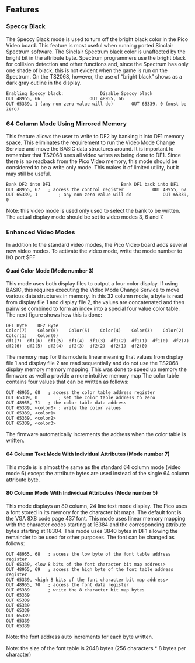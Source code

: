 ## Features

### Speccy Black

The Speccy Black mode is used to turn off the bright black color in the Pico Video board. This feature is most useful when running ported Sinclair Spectrum software. The Sinclair Spectrum black color is unaffected by the bright bit in the attribute byte. Spectrum programmers use the bright black for collision detection and other functions and, since the Spectrum has only one shade of black, this is not evident when the game is run on the Spectrum. On the TS2068, however, the use of “bright black” shows as a dark gray outline in the display.
```
Enabling Speccy black:				Disable Speccy black
OUT 48955, 66					OUT 48955, 66		
OUT 65339, 1 (any non-zero value will do)		OUT 65339, 0 (must be zero)
```

### 64 Column Mode Using Mirrored Memory
This feature allows the user to write to DF2 by banking it into DF1 memory space. This eliminates the requirement to run the Video Mode Change Service and move the BASIC data structures around. It is important to remember that TS2068 sees all video writes as being done to DF1. Since there is no readback from the Pico Video memory, this mode should be considered to be a write only mode. This makes it of limited utility, but it may still be useful.
```
Bank DF2 into DF1							Bank DF1 back into DF1
OUT 48955, 67	; access the control register			OUT 48955, 67
OUT 65339, 1		; any non-zero value will do			OUT 65339, 0
```

Note: this video mode is used only used to select the bank to be written. The actual display mode should be set to video modes 3, 6 and 7.

### Enhanced Video Modes

In addition to the standard video modes, the Pico Video board adds several new video modes. To activate the video mode, write the mode number to I/O port $FF

#### Quad Color Mode (Mode number 3)
This mode uses both display files to output a four color display. If using BASIC, this requires executing the Video Mode Change Service to move various data structures in memory.
In this 32 column mode, a byte is read from display file 1 and display file 2, the values are concatenated and then pairwise combined to form an index into a special four value color table. The next figure shows how this is done:
```
DF1 Byte	DF2 Byte
Color(7)	Color(6)	Color(5)	Color(4)	Color(3)	Color(2)	Color(1)	Color(0)
df1(7)	df1(6)	df1(5)	df1(4)	df1(3)	df1(2)	df1(1)	df1(0)	df2(7)	df2(6)	df2(5)	df2(4)	df2(3)	df2(2)	df2(1)	df2(0)
```

The memory map for this mode is linear meaning that values from display file 1 and display file 2 are read sequentially and do not use the TS2068 display memory memory mapping. This was done to speed up memory the firmware as well a provide a more intuitive memory map
The color table contains four values that can be written as follows:
```
OUT 48955, 68	; access the color table address register
OUT 65339, 0		; set the color table address to zero
OUT 48955, 71	; the color table data address
OUT 65339, <color0>	; write the color values
OUT 65339, <color1>
OUT 65339, <color2>
OUT 65339, <color3>
```

The firmware automatically increments the address when the color table is written.

#### 64 Column Text Mode With Individual Attributes (Mode number 7)

This mode is is almost the same as the standard 64 column mode (video mode 6) except the attribute bytes are used instead of the single 64 column attribute byte.

#### 80 Column Mode With Individual Attributes (Mode number 5)

This mode displays an 80 column, 24 line text mode display. The Pico uses a font stored in its memory for the character bit maps. The default font is the VGA 8X8 code page 437 font.  This mode uses linear memory mapping with the character codes starting at 16384 and the corresponding attribute bytes starting at 18304. This mode uses 3840 bytes in DF1 allowing the remainder to be used for other purposes.
The font can be changed as follows:
```
OUT 48955, 68	; access the low byte of the font table address register
OUT 65339, <low 8 bits of the font character bit map address>
OUT 48955, 69	; access the high byte of the font table address register
OUT 65339, <high 8 bits of the font character bit map address>
OUT 48955, 70	; access the font data register
OUT 65339		; write the 8 character bit map bytes
OUT 65339
OUT 65339
OUT 65339
OUT 65339
OUT 65339
OUT 65339
OUT 65339
```

Note: the font address auto increments for each byte written.

Note: the size of the font table is 2048 bytes (256 characters * 8 bytes per character)
